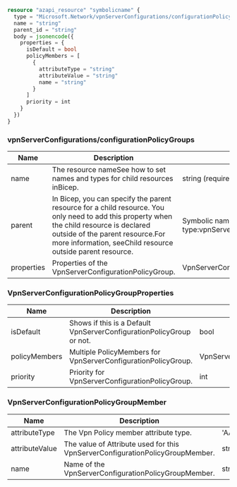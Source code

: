 ```terraform
resource "azapi_resource" "symbolicname" {
  type = "Microsoft.Network/vpnServerConfigurations/configurationPolicyGroups@2023-04-01"
  name = "string"
  parent_id = "string"
  body = jsonencode({
    properties = {
      isDefault = bool
      policyMembers = [
        {
          attributeType = "string"
          attributeValue = "string"
          name = "string"
        }
      ]
      priority = int
    }
  })
}

```

### vpnServerConfigurations/configurationPolicyGroups

| Name | Description | Value |
|-|-|-|
| name | The resource nameSee how to set names and types for child resources inBicep. | string (required) |
| parent | In Bicep, you can specify the parent resource for a child resource. You only need to add this property when the child resource is declared outside of the parent resource.For more information, seeChild resource outside parent resource. | Symbolic name for resource of type:vpnServerConfigurations |
| properties | Properties of the VpnServerConfigurationPolicyGroup. | VpnServerConfigurationPolicyGroupProperties |


### VpnServerConfigurationPolicyGroupProperties

| Name | Description | Value |
|-|-|-|
| isDefault | Shows if this is a Default VpnServerConfigurationPolicyGroup or not. | bool |
| policyMembers | Multiple PolicyMembers for VpnServerConfigurationPolicyGroup. | VpnServerConfigurationPolicyGroupMember[] |
| priority | Priority for VpnServerConfigurationPolicyGroup. | int |


### VpnServerConfigurationPolicyGroupMember

| Name | Description | Value |
|-|-|-|
| attributeType | The Vpn Policy member attribute type. | 'AADGroupId''CertificateGroupId''RadiusAzureGroupId' |
| attributeValue | The value of Attribute used for this VpnServerConfigurationPolicyGroupMember. | string |
| name | Name of the VpnServerConfigurationPolicyGroupMember. | string |


